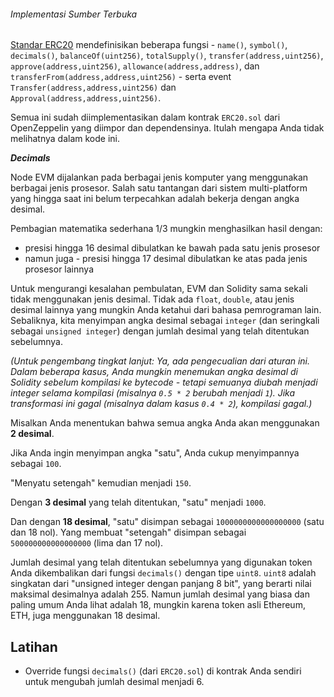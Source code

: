 ###### Implementasi Sumber Terbuka

[Standar ERC20](https://eips.ethereum.org/EIPS/eip-20) mendefinisikan beberapa fungsi - `name()`, `symbol()`, `decimals()`, `balanceOf(uint256)`, `totalSupply()`, `transfer(address,uint256)`, `approve(address,uint256)`, `allowance(address,address)`, dan `transferFrom(address,address,uint256)` - serta event `Transfer(address,address,uint256)` dan `Approval(address,address,uint256)`.

Semua ini sudah diimplementasikan dalam kontrak `ERC20.sol` dari OpenZeppelin yang diimpor dan dependensinya. Itulah mengapa Anda tidak melihatnya dalam kode ini.

**_Decimals_**

Node EVM dijalankan pada berbagai jenis komputer yang menggunakan berbagai jenis prosesor. Salah satu tantangan dari sistem multi-platform yang hingga saat ini belum terpecahkan adalah bekerja dengan angka desimal.

Pembagian matematika sederhana 1/3 mungkin menghasilkan hasil dengan:

- presisi hingga 16 desimal dibulatkan ke bawah pada satu jenis prosesor
- namun juga - presisi hingga 17 desimal dibulatkan ke atas pada jenis prosesor lainnya

Untuk mengurangi kesalahan pembulatan, EVM dan Solidity sama sekali tidak menggunakan jenis desimal. Tidak ada `float`, `double`, atau jenis desimal lainnya yang mungkin Anda ketahui dari bahasa pemrograman lain. Sebaliknya, kita menyimpan angka desimal sebagai `integer` (dan seringkali sebagai `unsigned integer`) dengan jumlah desimal yang telah ditentukan sebelumnya.

_(Untuk pengembang tingkat lanjut: Ya, ada pengecualian dari aturan ini. Dalam beberapa kasus, Anda mungkin menemukan angka desimal di Solidity sebelum kompilasi ke bytecode - tetapi semuanya diubah menjadi integer selama kompilasi (misalnya `0.5 * 2` berubah menjadi `1`). Jika transformasi ini gagal (misalnya dalam kasus `0.4 * 2`), kompilasi gagal.)_

Misalkan Anda menentukan bahwa semua angka Anda akan menggunakan **2 desimal**.

Jika Anda ingin menyimpan angka "satu", Anda cukup menyimpannya sebagai `100`.

"Menyatu setengah" kemudian menjadi `150`.

Dengan **3 desimal** yang telah ditentukan, "satu" menjadi `1000`.

Dan dengan **18 desimal**, "satu" disimpan sebagai `1000000000000000000` (satu dan 18 nol). Yang membuat "setengah" disimpan sebagai `500000000000000000` (lima dan 17 nol).

Jumlah desimal yang telah ditentukan sebelumnya yang digunakan token Anda dikembalikan dari fungsi `decimals()` dengan tipe `uint8`. `uint8` adalah singkatan dari "unsigned integer dengan panjang 8 bit", yang berarti nilai maksimal desimalnya adalah 255. Namun jumlah desimal yang biasa dan paling umum Anda lihat adalah 18, mungkin karena token asli Ethereum, ETH, juga menggunakan 18 desimal.

## Latihan

- Override fungsi `decimals()` (dari `ERC20.sol`) di kontrak Anda sendiri untuk mengubah jumlah desimal menjadi 6.
